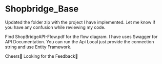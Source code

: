 # Shopbridge_Base
Updated the folder zip with the project I have implemented.
Let me know if you have any confusion while reviewing my code.

Find ShopBridgeAPI-Flow.pdf for the flow diagram.
I have uses Swagger for API Documentation.
You can run the Api Local just provide the connection string and use Entity Framework.

Cheers🥂
Looking for the Feedback📝
